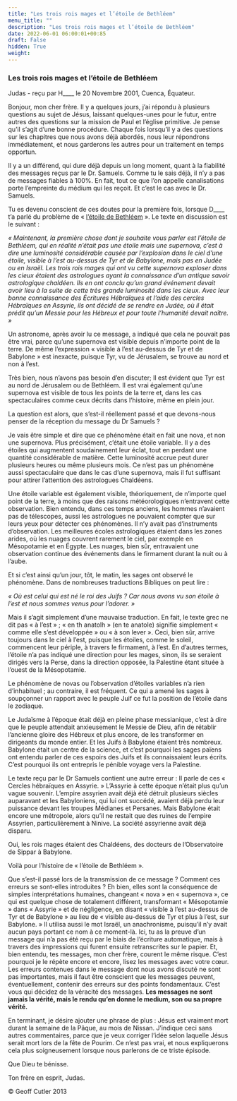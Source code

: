 ```yaml
---
title: "Les trois rois mages et l’étoile de Bethléem"
menu_title: ""
description: "Les trois rois mages et l’étoile de Bethléem"
date: 2022-06-01 06:00:01+00:85
draft: False
hidden: True
weight:
---
```

### Les trois rois mages et l’étoile de Bethléem

Judas - reçu par H____ le 20 Novembre 2001, Cuenca, Équateur.

Bonjour, mon cher frère. Il y a quelques jours, j’ai répondu à plusieurs questions au sujet de Jésus, laissant quelques-unes pour le futur, entre autres des questions sur la mission de Paul et l’église primitive. Je pense qu’il s’agit d’une bonne procédure. Chaque fois lorsqu’il y a des questions sur les chapitres que nous avons déjà abordés, nous leur répondrons immédiatement, et nous garderons les autres pour un traitement en temps opportun.

Il y a un différend, qui  dure déjà depuis un long moment, quant à la fiabilité des messages reçus par le Dr. Samuels. Comme tu le sais déjà, il n’y a pas de messages fiables à 100%. En fait, tout ce que l’on appelle canalisations porte l’empreinte du médium qui les reçoit. Et c’est le cas avec le Dr. Samuels.

Tu es devenu conscient de ces doutes pour la première fois, lorsque D____ t’a parlé du problème de « [l’étoile de Bethléem](/fr-samuels-messages/fr-revelations/fr-rev-33-1955-1-17-samuels-jesus/) ». Le texte en discussion est le suivant :

*« Maintenant, la première chose dont je souhaite vous parler est l’étoile de Bethléem, qui en réalité n’était pas une étoile mais une supernova, c’est à dire une luminosité considérable causée par l’explosion dans le ciel d’une étoile, visible à l’est au-dessus de Tyr et de Babylone, mais pas en Judée ou en Israël. Les trois rois mages qui ont vu cette supernova exploser dans les cieux étaient des astrologues ayant la connaissance d’un antique savoir astrologique chaldéen. Ils en ont conclu qu’un grand événement devait avoir lieu à la suite de cette très grande luminosité dans les cieux.  Avec leur bonne connaissance des Écritures Hébraïques et l’aide des cercles Hébraïques en Assyrie, ils ont décidé de se rendre en Judée, où il était prédit qu’un Messie pour les Hébreux et pour toute l’humanité devait naître. »*

Un astronome, après avoir lu ce message, a indiqué que cela ne pouvait pas être vrai, parce qu’une supernova est visible depuis n’importe point de la terre. De même l’expression « visible à l’est au-dessus de Tyr et de Babylone » est inexacte, puisque Tyr, vu de Jérusalem, se trouve au nord et non à l’est.

Très bien, nous n’avons pas besoin d’en discuter; Il est évident que Tyr est au nord de Jérusalem ou de Bethléem. Il est vrai également qu’une supernova est visible de tous les points de la terre et, dans les cas spectaculaires comme ceux décrits dans l’histoire, même en plein jour.

La question est alors, que s’est-il réellement passé et que devons-nous penser de la réception du message du Dr Samuels ?

Je vais être simple et dire que ce phénomène était en fait une nova, et non une supernova. Plus précisément, c’était une étoile variable. Il y a des étoiles qui augmentent soudainement leur éclat, tout en perdant une quantité considérable de matière. Cette luminosité accrue peut durer plusieurs heures ou même plusieurs mois. Ce n’est pas un phénomène aussi spectaculaire que dans le cas d’une supernova, mais il fut suffisant pour attirer l’attention des astrologues Chaldéens.

Une étoile variable est également visible, théoriquement, de n’importe quel point de la terre, à moins que des raisons météorologiques n’entravent cette observation. Bien entendu, dans ces temps anciens, les hommes n’avaient pas de télescopes, aussi les astrologues ne pouvaient compter que sur leurs yeux pour détecter ces phénomènes. Il n’y avait pas d’instruments d’observation. Les meilleures écoles astrologiques étaient dans les zones arides, où les nuages couvrent rarement le ciel, par exemple en Mésopotamie et en Égypte. Les nuages, bien sûr, entravaient une observation continue des événements dans le firmament durant la nuit ou à l’aube.

Et si c’est ainsi qu’un jour, tôt, le matin, les sages ont observé le phénomène. Dans de nombreuses traductions Bibliques on peut lire :

*« Où est celui qui est né le roi des Juifs ? Car nous avons vu son étoile à l’est et nous sommes venus pour l’adorer. »*

Mais il s’agit simplement d’une mauvaise traduction. En fait, le texte grec ne dit pas « à l’est » ; « en th anatolh » (en te anatole) signifie simplement « comme elle s’est  développée » ou « à son lever ». Ceci, bien sûr, arrive toujours dans le ciel à l’est, puisque les étoiles, comme le soleil, commencent leur périple, à travers le firmament, à l’est. En d’autres termes, l’étoile n’a pas indiqué une direction pour les mages, sinon, ils se seraient dirigés vers la Perse, dans la direction opposée, la Palestine étant située à l’ouest de la Mésopotamie.

Le phénomène de novas ou l’observation d’étoiles variables n’a rien d’inhabituel ; au contraire, il est fréquent. Ce qui a amené les sages à soupçonner un rapport avec le peuple Juif ce fut la position de l’étoile dans le zodiaque.

Le Judaïsme à l’époque était déjà en pleine phase messianique, c’est à dire que le peuple attendait anxieusement le Messie de Dieu, afin de rétablir l’ancienne gloire des Hébreux et plus encore, de les transformer en dirigeants du monde entier. Et les Juifs à Babylone étaient très nombreux. Babylone était un centre de la science, et c’est pourquoi les sages païens ont entendu parler de ces espoirs des Juifs et ils connaissaient leurs écrits. C’est pourquoi ils ont entrepris le pénible voyage vers la Palestine.

Le texte reçu par le Dr Samuels contient une autre erreur : Il parle de ces « Cercles hébraïques en Assyrie. » L’Assyrie à cette époque n’était plus qu’un vague souvenir. L’empire assyrien avait déjà été détruit plusieurs siècles auparavant et les Babyloniens, qui lui ont succédé, avaient déjà perdu leur puissance devant les troupes Médianes et Persanes. Mais Babylone était encore une métropole, alors qu’il ne restait que des ruines de l’empire Assyrien, particulièrement à Ninive. La société assyrienne avait déjà disparu.

Oui, les rois mages étaient des Chaldéens, des docteurs de l’Observatoire de Sippar à Babylone.

Voilà pour l’histoire de « l’étoile de Bethléem ».

Que s’est-il passé lors de la transmission de ce message ? Comment ces erreurs se sont-elles introduites ? Eh bien, elles sont la conséquence de simples interprétations humaines, changeant « nova » en « supernova », ce qui est quelque chose de totalement différent, transformant « Mésopotamie » dans « Assyrie » et de négligence, en disant « visible à l’est au-dessus de Tyr et de Babylone » au lieu de « visible au-dessus de Tyr et plus à l’est, sur Babylone. » Il utilisa aussi le mot Israël, un anachronisme, puisqu’il n’y avait aucun pays portant ce nom à ce moment-là. Ici, tu as la preuve d’un message qui n’a pas été reçu par le biais de l’écriture automatique, mais à travers des impressions qui furent ensuite retranscrites sur le papier. Et, bien entendu, tes messages, mon cher frère, courent le même risque. C’est pourquoi je le répète encore et encore, lisez les messages avec votre cœur. Les erreurs contenues dans le message dont nous avons discuté ne sont pas importantes, mais il faut être conscient que les messages peuvent, éventuellement, contenir des erreurs sur des points fondamentaux. C’est vous qui décidez de la véracité des messages. **Les messages ne sont jamais la vérité, mais le rendu qu’en donne le medium, son ou sa propre vérité.**

En terminant, je désire ajouter une phrase de plus : Jésus est vraiment mort durant la semaine de la Pâque, au mois de Nissan. J’indique ceci sans autres commentaires, parce que je veux corriger l’idée selon laquelle Jésus serait mort lors de la fête de Pourim. Ce n’est pas vrai, et nous expliquerons cela plus soigneusement lorsque nous parlerons de ce triste épisode.

Que Dieu te bénisse.

Ton frère en esprit, Judas.

© Geoff Cutler 2013